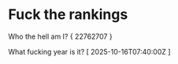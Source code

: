 # Fuck the rankings

Who the hell am I?
{ 22762707 }

What fucking year is it?
[ 2025-10-16T07:40:00Z ]
